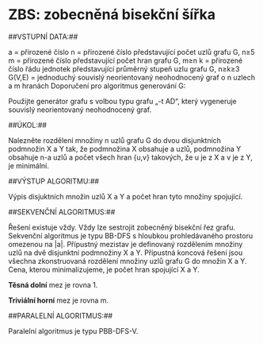 # ZBS: zobecněná bisekční šířka

##VSTUPNÍ DATA:##

a = přirozené číslo
n = přirozené číslo představující počet uzlů grafu G, n≥5
m = přirozené číslo představující počet hran grafu G, m≥n
k = přirozené číslo řádu jednotek představující průměrný stupeň uzlu grafu G, n≥k≥3
G(V,E) = jednoduchý souvislý neorientovaný neohodnocený graf o n uzlech a m hranách
Doporučení pro algoritmus generování G:

Použijte generátor grafu s volbou typu grafu „-t AD“, který vygeneruje souvislý neorientovaný neohodnocený graf.

##ÚKOL:##

Nalezněte rozdělení množiny n uzlů grafu G do dvou disjunktních podmnožin X a Y tak, že podmnožina X obsahuje a uzlů, podmnožina Y obsahuje n-a uzlů a počet všech hran {u,v} takových, že u je z X a v je z Y, je minimální.

##VÝSTUP ALGORITMU:##

Výpis disjuktních množin uzlů X a Y a počet hran tyto množiny spojující.

##SEKVENČNÍ ALGORITMUS:##

Řešení existuje vždy. Vždy lze sestrojit zobecněný bisekční řez grafu. Sekvenční algoritmus je typu BB-DFS s hloubkou prohledávaného prostoru omezenou na |a|. Přípustný mezistav je definovaný rozdělením množiny uzlů na dvě disjunktní podmnožiny X a Y. Přípustná koncová řešení jsou všechna zkonstruovaná rozdělení množiny uzlů grafu G do množin X a Y. Cena, kterou minimalizujeme, je počet hran spojující X a Y.

**Těsná dolní** mez je rovna 1.

**Triviální horní** mez je rovna m.

##PARALELNÍ ALGORITMUS:##

Paralelní algoritmus je typu PBB-DFS-V.
